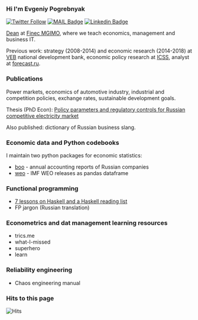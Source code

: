 ### Hi I'm Evgeniy Pogrebnyak

[![Twitter Follow](https://img.shields.io/twitter/follow/PogrebnyakE?label=Follow&style=social)](https://twitter.com/PogrebnyakE)
[![MAIL Badge](https://img.shields.io/badge/-e.pogrebnyak@gmail.com-c14438?style=flat-square&logo=Gmail&logoColor=white&link=mailto:e.pogrebnyak@gmail.com)](mailto:e.pogrebnyak@gmail.com)
[![Linkedin Badge](https://img.shields.io/badge/-eeppoo-blue?style=flat-square&logo=Linkedin&logoColor=white&link=https://www.linkedin.com/in/eeppoo/)](https://www.linkedin.com/in/eeppoo/) 

[Dean](https://mgimo.ru/people/pogrebnyak) at [Finec MGIMO](https://finec.mgimo.ru), where we teach economics, management and business IT. 
  
Previous work: strategy (2008-2014) and economic research (2014-2018) at [VEB](https://veb.ru/) national development bank,
economic policy research at [ICSS](https://icss.ru), analyst at [forecast.ru](http://www.forecast.ru/).

### Publications

Power markets, economics of automotive industry, industrial and competition policies, exchange rates, 
sustainable development goals.

Thesis (PhD Econ): [Policy parameters and regulatory controls for Russian competitive electricity market](https://ecfor.ru/publication/mehanizmy-regulirovaniya-elektroenergetiki-rossii/) 

Also published: dictionary of Russian business slang.

### Economic data and Python codebooks

I maintain two python packages for economic statistics:

- [boo](https://github.com/ru-corporate/boo/) - annual accounting reports of Russian companies 
- [weo](https://github.com/epogrebnyak/weo-reader) - IMF WEO releases as pandas dataframe

### Functional programming

- [7 lessons on Haskell and a Haskell reading list](https://github.com/epogrebnyak/haskell-intro)
- FP jargon (Russian translation)

### Econometrics and dat management learning resources

- trics.me
- what-I-missed
- superhero
- learn

### Reliability engineering

- Chaos engineering manual

### Hits to this page

![Hits](https://hitcounter.pythonanywhere.com/count/tag.svg?url=https%3A%2F%2Fgithub.com%2Fepogrebnyak%2Fepogrebnyak)
